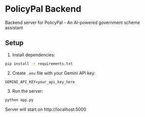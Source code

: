 # PolicyPal Backend

Backend server for PolicyPal - An AI-powered government scheme assistant

## Setup

1. Install dependencies:
```bash
pip install -r requirements.txt
```

2. Create `.env` file with your Gemini API key:
```
GEMINI_API_KEY=your_api_key_here
```

3. Run the server:
```bash
python app.py
```

Server will start on http://localhost:5000
